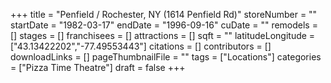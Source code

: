 +++
title = "Penfield / Rochester, NY (1614 Penfield Rd)"
storeNumber = ""
startDate = "1982-03-17"
endDate = "1996-09-16"
cuDate = ""
remodels = []
stages = []
franchisees = []
attractions = []
sqft = ""
latitudeLongitude = ["43.13422202","-77.49553443"]
citations = []
contributors = []
downloadLinks = []
pageThumbnailFile = ""
tags = ["Locations"]
categories = ["Pizza Time Theatre"]
draft = false
+++
